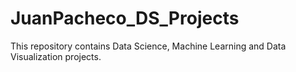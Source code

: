 # JuanPacheco_DS_Projects
This repository contains Data Science, Machine Learning and Data Visualization projects.
